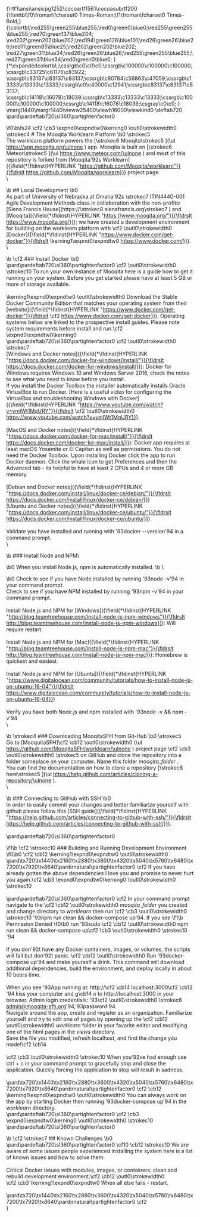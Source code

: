 {\rtf1\ansi\ansicpg1252\cocoartf1561\cocoasubrtf200
{\fonttbl\f0\froman\fcharset0 Times-Roman;\f1\froman\fcharset0 Times-Bold;}
{\colortbl;\red255\green255\blue255;\red0\green0\blue0;\red255\green255\blue255;\red70\green137\blue204;
\red202\green202\blue202;\red194\green126\blue101;\red26\green26\blue26;\red11\green85\blue25;\red202\green202\blue202;
\red27\green31\blue34;\red26\green26\blue26;\red255\green255\blue255;\red27\green31\blue34;\red0\green0\blue0;
}
{\*\expandedcolortbl;;\cssrgb\c0\c0\c0;\cssrgb\c100000\c100000\c100000;\cssrgb\c33725\c61176\c83922;
\cssrgb\c83137\c83137\c83137;\cssrgb\c80784\c56863\c47059;\cssrgb\c13333\c13333\c13333;\cssrgb\c0\c40000\c12941;\cssrgb\c83137\c83137\c83137;
\cssrgb\c14118\c16078\c18039;\cssrgb\c13333\c13333\c13333;\cssrgb\c100000\c100000\c100000;\cssrgb\c14118\c16078\c18039;\csgray\c0\c0;
}
\margl1440\margr1440\vieww25400\viewh16000\viewkind0
\deftab720
\pard\pardeftab720\sl360\partightenfactor0

\f0\b\fs24 \cf2 \cb3 \expnd0\expndtw0\kerning0
\outl0\strokewidth0 \strokec4 # The Mooqita Worklearn Platform
\b0 \strokec5 \
The worklearn platform powers the [\strokec6 Mooqita\strokec5 ](\ul https://app.mooqita.org\ulnone ) app. Mooqita is built on [\strokec6 Meteor\strokec5 ](\ul https://www.meteor.com/\ulnone ) and most of this repository is forked from [Mooqita\'92s Worklearn]({\field{\*\fldinst{HYPERLINK "https://github.com/Mooqita/worklearn"}}{\fldrslt https://github.com/Mooqita/worklearn}}) project page. \
\

\b ## Local Development
\b0 \
As part of University of Nebraska at Omaha\'92s \strokec7 ITIN4440-001 Agile Development Methods class in collaboration with the non-profits: [Siena Francis House](https://\strokec8 sienafrancis.org\strokec7 ) and [Mooqita]({\field{\*\fldinst{HYPERLINK "https://www.mooqita.org/"}}{\fldrslt https://www.mooqita.org/}}); we have created a development environment for building on the worklearn platform with \cf2 \outl0\strokewidth0 [Docker]({\field{\*\fldinst{HYPERLINK "https://www.docker.com/get-docker"}}{\fldrslt \kerning1\expnd0\expndtw0 https://www.docker.com/}}).\
\

\b \cf2 ### Install Docker
\b0 \
\pard\pardeftab720\sl360\partightenfactor0
\cf2 \outl0\strokewidth0 \strokec10 To run your own instance of Mooqita here is a guide how to get it running on your system. Before you get started please have at least 5 GB or more of storage available.\
\
\kerning1\expnd0\expndtw0 \outl0\strokewidth0 Download the Stable Docker Community Edition that matches your operating system from their [website]({\field{\*\fldinst{HYPERLINK "https://www.docker.com/get-docker"}}{\fldrslt \cf2 https://www.docker.com/get-docker}}). Operating systems below are linked to the prospective install guides. Please note system requirements before install and run.\cf2 \expnd0\expndtw0\kerning0
\
\pard\pardeftab720\sl360\partightenfactor0
\cf2 \outl0\strokewidth0 \strokec7 \
[Windows and Docker notes]({\field{\*\fldinst{HYPERLINK "https://docs.docker.com/docker-for-windows/install/"}}{\fldrslt https://docs.docker.com/docker-for-windows/install/}}): Docker for Windows requires Windows 10 and Windows Server 2016, check the notes to see what you need to know before you install. \
If you install the Docker Toolbox the installer automatically installs Oracle VirtualBox to run Docker. [Here is a useful video for configuring the VirtualBox and troubleshooting Windows with Docker]({\field{\*\fldinst{HYPERLINK "https://www.youtube.com/watch?v=ymlWt1MqURY"}}{\fldrslt \cf2 \outl0\strokewidth0 https://www.youtube.com/watch?v=ymlWt1MqURY}}). \
\
[MacOS and Docker notes]({\field{\*\fldinst{HYPERLINK "https://docs.docker.com/docker-for-mac/install/"}}{\fldrslt https://docs.docker.com/docker-for-mac/install/}}): Docker.app requires at least macOS Yosemite or El Capitan as well as permissions. You do not need the Docker Toolbox. Upon installing Docker click the app to run Docker daemon. Click the whale icon to get Preferences and then the Advanced tab - its helpful to have at least 2 CPUs and 4 or more GB memory.\
\
[Debian and Docker notes]({\field{\*\fldinst{HYPERLINK "https://docs.docker.com/install/linux/docker-ce/debian/"}}{\fldrslt https://docs.docker.com/install/linux/docker-ce/debian/}})\
[Ubuntu and Docker notes]({\field{\*\fldinst{HYPERLINK "https://docs.docker.com/install/linux/docker-ce/ubuntu/"}}{\fldrslt https://docs.docker.com/install/linux/docker-ce/ubuntu/}})\
\
Validate you have installed and running with \'93docker --version\'94 in a command prompt.\
\

\b ### Install Node and NPM\

\b0 When you install Node.js, npm is automatically installed. 
\b \

\b0 Check to see if you have Node installed by running \'93node -v\'94 in your command prompt.\
Check to see if you have NPM installed by running \'93npm -v\'94 in your command prompt.\
\
Install Node.js and NPM for [Windows]({\field{\*\fldinst{HYPERLINK "http://blog.teamtreehouse.com/install-node-js-npm-windows"}}{\fldrslt http://blog.teamtreehouse.com/install-node-js-npm-windows}}): Will require restart.\
\
Install Node.js and NPM for [Mac]({\field{\*\fldinst{HYPERLINK "http://blog.teamtreehouse.com/install-node-js-npm-mac"}}{\fldrslt http://blog.teamtreehouse.com/install-node-js-npm-mac}}): Homebrew is quickest and easiest.\
\
Install Node.js and NPM for [Ubuntu]({\field{\*\fldinst{HYPERLINK "https://www.digitalocean.com/community/tutorials/how-to-install-node-js-on-ubuntu-16-04"}}{\fldrslt https://www.digitalocean.com/community/tutorials/how-to-install-node-js-on-ubuntu-16-04}})\
\
Verify you have both Node.js and npm installed with \'93node -v && npm -v\'94\
\

\b \strokec4 ### Downloading MooqitaSFH from Git-Hub
\b0 \strokec5 \
Go to [MooquitaSFH]\cf2 \cb12 \outl0\strokewidth0 (\ul https://github.com/MooqitaSFH/worklearn/\ulnone ) project page \cf2 \cb3 \outl0\strokewidth0 \strokec5 on GitHub and clone the repository into a folder someplace on your computer. Name this folder  _mooqita_folder_ .\
You can find the documentation on how to clone a repository [\strokec6 here\strokec5 ](\ul https://help.github.com/articles/cloning-a-repository/\ulnone ).\
\

\b ### Connecting to GitHub with SSH
\b0 \
In order to easily commit your changes and better familiarize yourself with github please follow this [SSH guide]({\field{\*\fldinst{HYPERLINK "https://help.github.com/articles/connecting-to-github-with-ssh/"}}{\fldrslt https://help.github.com/articles/connecting-to-github-with-ssh/}}).\
\
\pard\pardeftab720\sl360\partightenfactor0

\f1\b \cf2 \strokec10 ### Building and Running Development Environment
\f0\b0 \cf2 \cb12 \kerning1\expnd0\expndtw0 \outl0\strokewidth0 \
\pard\tx720\tx1440\tx2160\tx2880\tx3600\tx4320\tx5040\tx5760\tx6480\tx7200\tx7920\tx8640\pardirnatural\partightenfactor0
\cf2 If you have already gotten the above dependencies I love you and promise to never hurt you again.\cf2 \cb3 \expnd0\expndtw0\kerning0
\outl0\strokewidth0 \strokec10 \
\
\pard\pardeftab720\sl360\partightenfactor0
\cf2 In your command prompt navigate to the \cf2 \cb12 \outl0\strokewidth0 _mooqita_folder_  you created and change directory to _worklearn_ then run \cf2 \cb3 \outl0\strokewidth0 \strokec10 \'93npm run clean && docker-compose up\'94. If you see 
\f1\b Permission Denied
\f0\b0  run \'93sudo \cf2 \cb12 \outl0\strokewidth0 npm run clean && docker-compose up\cf2 \cb3 \outl0\strokewidth0 \strokec10 \'94\
\
If you don\'92t have any Docker containers, images, or volumes, the scripts will fail but don\'92t panic. \cf2 \cb12 \outl0\strokewidth0 Run \'93docker-compose up\'94 and make yourself a drink. This command will download additional dependencies, build the environment, and deploy locally in about 10 beers time.\
\
When you see \'93App running at: http://\cf2 \cb14 localhost:3000\cf2 \cb12 \'94 kiss your computer and g\cb14 o to http://localhost:3000 in your browser. Admin login credentials: \'93\cf2 \outl0\strokewidth0 \strokec6 admin@mooqita-sfh.org\'94,\'93password\'94.\
Navigate around the app, create and register as an organization. Familiarize yourself and try to edit one of pages by opening up the \cf2 \cb12 \outl0\strokewidth0 _worklearn_ folder in your favorite editor and modifying one of the html pages in the  _views_ directory.\
Save the file you modified, refresh localhost, and find the change you made!\cf2 \cb14 \
\
\cf2 \cb3 \outl0\strokewidth0 \strokec10 When you\'92ve had enough use ctrl + c in your command prompt to gracefully stop and close the application. Quickly forcing the application to stop will result in sadness.\
\
\pard\tx720\tx1440\tx2160\tx2880\tx3600\tx4320\tx5040\tx5760\tx6480\tx7200\tx7920\tx8640\pardirnatural\partightenfactor0
\cf2 \cb12 \kerning1\expnd0\expndtw0 \outl0\strokewidth0 You can always work on the app by starting Docker then running \'93docker-compose up\'94 in the _worklearn_ directory. \
\pard\pardeftab720\sl360\partightenfactor0
\cf2 \cb3 \expnd0\expndtw0\kerning0
\outl0\strokewidth0 \strokec10 \
\pard\pardeftab720\sl360\partightenfactor0

\b \cf2 \strokec7 ## Known Challenges
\b0 \
\pard\pardeftab720\sl360\partightenfactor0
\cf10 \cb12 \strokec10 We are aware of some issues people experienced installing the system here is a list of known issues and how to solve them:\
\
Critical Docker issues with modules, images, or containers: clean and rebuild development environment.\cf2 \cb12 \outl0\strokewidth0 \
\cf2 \cb3 \kerning1\expnd0\expndtw0 When all else fails - restart.\
\
\pard\tx720\tx1440\tx2160\tx2880\tx3600\tx4320\tx5040\tx5760\tx6480\tx7200\tx7920\tx8640\pardirnatural\partightenfactor0
\cf2 \
}
